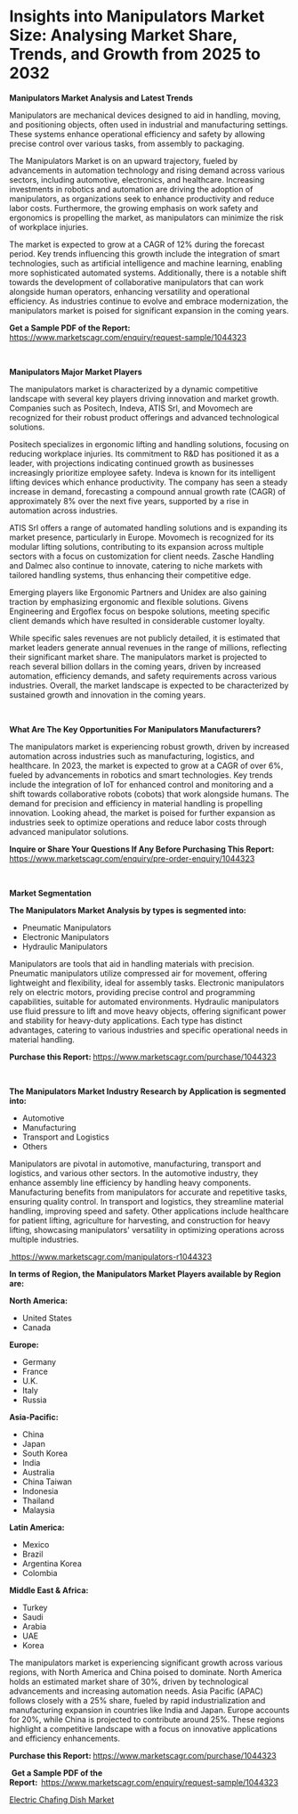 <p><h1>Insights into Manipulators Market Size: Analysing Market Share, Trends, and Growth from 2025 to 2032</h1></p><p><strong>Manipulators Market Analysis and Latest Trends</strong></p>
<p><p>Manipulators are mechanical devices designed to aid in handling, moving, and positioning objects, often used in industrial and manufacturing settings. These systems enhance operational efficiency and safety by allowing precise control over various tasks, from assembly to packaging.</p><p>The Manipulators Market is on an upward trajectory, fueled by advancements in automation technology and rising demand across various sectors, including automotive, electronics, and healthcare. Increasing investments in robotics and automation are driving the adoption of manipulators, as organizations seek to enhance productivity and reduce labor costs. Furthermore, the growing emphasis on work safety and ergonomics is propelling the market, as manipulators can minimize the risk of workplace injuries.</p><p>The market is expected to grow at a CAGR of 12% during the forecast period. Key trends influencing this growth include the integration of smart technologies, such as artificial intelligence and machine learning, enabling more sophisticated automated systems. Additionally, there is a notable shift towards the development of collaborative manipulators that can work alongside human operators, enhancing versatility and operational efficiency. As industries continue to evolve and embrace modernization, the manipulators market is poised for significant expansion in the coming years.</p></p>
<p><strong>Get a Sample PDF of the Report:&nbsp;</strong> <a href="https://www.marketscagr.com/enquiry/request-sample/1044323?utm_campaign=1868&utm_medium=2&utm_source=Github&utm_content=ia&utm_term=21022025&utm_id=manipulators">https://www.marketscagr.com/enquiry/request-sample/1044323</a></p>
<p>&nbsp;</p>
<p><strong>Manipulators Major Market Players</strong></p>
<p><p>The manipulators market is characterized by a dynamic competitive landscape with several key players driving innovation and market growth. Companies such as Positech, Indeva, ATIS Srl, and Movomech are recognized for their robust product offerings and advanced technological solutions. </p><p>Positech specializes in ergonomic lifting and handling solutions, focusing on reducing workplace injuries. Its commitment to R&D has positioned it as a leader, with projections indicating continued growth as businesses increasingly prioritize employee safety. Indeva is known for its intelligent lifting devices which enhance productivity. The company has seen a steady increase in demand, forecasting a compound annual growth rate (CAGR) of approximately 8% over the next five years, supported by a rise in automation across industries.</p><p>ATIS Srl offers a range of automated handling solutions and is expanding its market presence, particularly in Europe. Movomech is recognized for its modular lifting solutions, contributing to its expansion across multiple sectors with a focus on customization for client needs. Zasche Handling and Dalmec also continue to innovate, catering to niche markets with tailored handling systems, thus enhancing their competitive edge.</p><p>Emerging players like Ergonomic Partners and Unidex are also gaining traction by emphasizing ergonomic and flexible solutions. Givens Engineering and Ergoflex focus on bespoke solutions, meeting specific client demands which have resulted in considerable customer loyalty.</p><p>While specific sales revenues are not publicly detailed, it is estimated that market leaders generate annual revenues in the range of millions, reflecting their significant market share. The manipulators market is projected to reach several billion dollars in the coming years, driven by increased automation, efficiency demands, and safety requirements across various industries. Overall, the market landscape is expected to be characterized by sustained growth and innovation in the coming years.</p></p>
<p>&nbsp;</p>
<p><strong>What Are The Key Opportunities For Manipulators Manufacturers?</strong></p>
<p><p>The manipulators market is experiencing robust growth, driven by increased automation across industries such as manufacturing, logistics, and healthcare. In 2023, the market is expected to grow at a CAGR of over 6%, fueled by advancements in robotics and smart technologies. Key trends include the integration of IoT for enhanced control and monitoring and a shift towards collaborative robots (cobots) that work alongside humans. The demand for precision and efficiency in material handling is propelling innovation. Looking ahead, the market is poised for further expansion as industries seek to optimize operations and reduce labor costs through advanced manipulator solutions.</p></p>
<p><strong>Inquire or Share Your Questions If Any Before Purchasing This Report:</strong> <a href="https://www.marketscagr.com/enquiry/pre-order-enquiry/1044323?utm_campaign=1868&utm_medium=2&utm_source=Github&utm_content=ia&utm_term=21022025&utm_id=manipulators">https://www.marketscagr.com/enquiry/pre-order-enquiry/1044323</a></p>
<p>&nbsp;</p>
<p><strong>Market Segmentation</strong></p>
<p><strong>The Manipulators Market Analysis by types is segmented into:</strong></p>
<p><ul><li>Pneumatic Manipulators</li><li>Electronic Manipulators</li><li>Hydraulic Manipulators</li></ul></p>
<p><p>Manipulators are tools that aid in handling materials with precision. Pneumatic manipulators utilize compressed air for movement, offering lightweight and flexibility, ideal for assembly tasks. Electronic manipulators rely on electric motors, providing precise control and programming capabilities, suitable for automated environments. Hydraulic manipulators use fluid pressure to lift and move heavy objects, offering significant power and stability for heavy-duty applications. Each type has distinct advantages, catering to various industries and specific operational needs in material handling.</p></p>
<p><strong>Purchase this Report:&nbsp;</strong><a href="https://www.marketscagr.com/purchase/1044323?utm_campaign=1868&utm_medium=2&utm_source=Github&utm_content=ia&utm_term=21022025&utm_id=manipulators">https://www.marketscagr.com/purchase/1044323</a></p>
<p>&nbsp;</p>
<p><strong>The Manipulators Market Industry Research by Application is segmented into:</strong></p>
<p><ul><li>Automotive</li><li>Manufacturing</li><li>Transport and Logistics</li><li>Others</li></ul></p>
<p><p>Manipulators are pivotal in automotive, manufacturing, transport and logistics, and various other sectors. In the automotive industry, they enhance assembly line efficiency by handling heavy components. Manufacturing benefits from manipulators for accurate and repetitive tasks, ensuring quality control. In transport and logistics, they streamline material handling, improving speed and safety. Other applications include healthcare for patient lifting, agriculture for harvesting, and construction for heavy lifting, showcasing manipulators' versatility in optimizing operations across multiple industries.</p></p>
<p><a href="https://www.marketscagr.com/manipulators-r1044323?utm_campaign=1868&utm_medium=2&utm_source=Github&utm_content=ia&utm_term=21022025&utm_id=manipulators">&nbsp;https://www.marketscagr.com/manipulators-r1044323</a></p>
<p><strong>In terms of Region, the Manipulators Market Players available by Region are:</strong></p>
<p>
    <p> <strong> North America: </strong>
        <ul>
            <li>United States</li>
            <li>Canada</li>
        </ul>
        </p> 
    <p> <strong> Europe: </strong>
        <ul>
            <li>Germany</li>
            <li>France</li>
            <li>U.K.</li>
            <li>Italy</li>
            <li>Russia</li>
        </ul>
        </p> 
    <p> <strong> Asia-Pacific: </strong>
        <ul>
            <li>China</li>
            <li>Japan</li>
            <li>South Korea</li>
            <li>India</li>
            <li>Australia</li>
            <li>China Taiwan</li>
            <li>Indonesia</li>
            <li>Thailand</li>
            <li>Malaysia</li>
        </ul>
        </p> 
    <p> <strong> Latin America: </strong>
        <ul>
            <li>Mexico</li>
            <li>Brazil</li>
            <li>Argentina Korea</li>
            <li>Colombia</li>
        </ul>
        </p> 
    <p> <strong> Middle East & Africa: </strong>
        <ul>
            <li>Turkey</li>
            <li>Saudi</li>
            <li>Arabia</li>
            <li>UAE</li>
            <li>Korea</li>
        </ul>
    </p>
    </p>
<p><p>The manipulators market is experiencing significant growth across various regions, with North America and China poised to dominate. North America holds an estimated market share of 30%, driven by technological advancements and increasing automation needs. Asia Pacific (APAC) follows closely with a 25% share, fueled by rapid industrialization and manufacturing expansion in countries like India and Japan. Europe accounts for 20%, while China is projected to contribute around 25%. These regions highlight a competitive landscape with a focus on innovative applications and efficiency enhancements.</p></p>
<p><strong>Purchase this Report: </strong><a href="https://www.marketscagr.com/purchase/1044323?utm_campaign=1868&utm_medium=2&utm_source=Github&utm_content=ia&utm_term=21022025&utm_id=manipulators">https://www.marketscagr.com/purchase/1044323</a></p>
<p>&nbsp;<strong>Get a Sample PDF of the Report:&nbsp;&nbsp;</strong><a href="https://www.marketscagr.com/enquiry/request-sample/1044323?utm_campaign=1868&utm_medium=2&utm_source=Github&utm_content=ia&utm_term=21022025&utm_id=manipulators">https://www.marketscagr.com/enquiry/request-sample/1044323</a></p>
<p><strong></strong></p>
<p><p><a href="https://github.com/theriiawande/Market-Research-Report-List-1/blob/main/electric-chafing-dish-market.md?utm_campaign=1868&utm_medium=2&utm_source=Github&utm_content=ia&utm_term=21022025&utm_id=manipulators">Electric Chafing Dish Market</a></p></p>